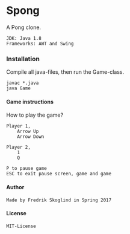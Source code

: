 # Spong
A Pong clone.

    JDK: Java 1.8
    Frameworks: AWT and Swing

### Installation
Compile all java-files, then run the Game-class.

    javac *.java
    java Game
    
#### Game instructions
How to play the game?

    Player 1,
        Arrow Up
        Arrow Down
        
    Player 2,
        1
        Q
        
    P to pause game
    ESC to exit pause screen, game and game
    
#### Author

    Made by Fredrik Skoglind in Spring 2017
    
#### License

    MIT-License    
    

